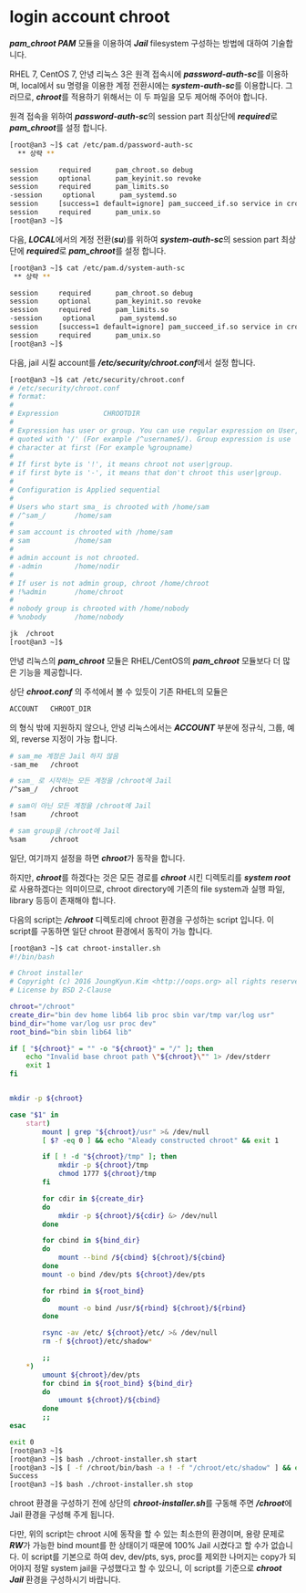 # login account chroot

***pam_chroot PAM*** 모듈을 이용하여 ***Jail*** filesystem 구성하는 방법에 대하여 기술합니다.

RHEL 7, CentOS 7, 안녕 리눅스 3은 원격 접속시에 ***password-auth-sc***를 이용하며, local에서 su 명령을 이용한 계정 전환시에는 ***system-auth-sc***를 이용합니다. 그러므로, ***chroot***를 적용하기 위해서는 이 두 파일을 모두 제어해 주어야 합니다.

원격 접속을 위하여 ***password-auth-sc***의 session part 최상단에 ***required***로 ***pam_chroot***를 설정 합니다.

```bash
[root@an3 ~]$ cat /etc/pam.d/password-auth-sc
  ** 상략 **

session     required      pam_chroot.so debug
session     optional      pam_keyinit.so revoke
session     required      pam_limits.so
-session     optional      pam_systemd.so
session     [success=1 default=ignore] pam_succeed_if.so service in crond quiet use_uid
session     required      pam_unix.so
[root@an3 ~]$
```

다음, ***LOCAL***에서의 계정 전환(***su***)를 위하여 ***system-auth-sc***의 session part 최상단에 ***required***로 ***pam_chroot***를 설정 합니다.


```bash
[root@an3 ~]$ cat /etc/pam.d/system-auth-sc
 ** 상략 **

session     required      pam_chroot.so debug
session     optional      pam_keyinit.so revoke
session     required      pam_limits.so
-session     optional      pam_systemd.so
session     [success=1 default=ignore] pam_succeed_if.so service in crond quiet use_uid
session     required      pam_unix.so
[root@an3 ~]$
```

다음, jail 시킬 account를 ***/etc/security/chroot.conf***에서 설정 합니다.

```bash
[root@an3 ~]$ cat /etc/security/chroot.conf
# /etc/security/chroot.conf
# format:
#
# Expression           CHROOTDIR
#
# Expression has user or group. You can use regular expression on User, and
# quoted with '/' (For example /^username$/). Group expression is use '%s'
# character at first (For example %groupname)
#
# If first byte is '!', it means chroot not user|group.
# if first byte is '-', it means that don't chroot this user|group.
#
# Configuration is Applied sequential
#
# Users who start sma_ is chrooted with /home/sam
# /^sam_/       /home/sam
#
# sam account is chrooted with /home/sam
# sam           /home/sam
#
# admin account is not chrooted.
# -admin        /home/nodir
#
# If user is not admin group, chroot /home/chroot
# !%admin       /home/chroot
#
# nobody group is chrooted with /home/nobody
# %nobody       /home/nobody

jk  /chroot
[root@an3 ~]$
```

안녕 리눅스의 ***pam_chroot*** 모듈은 RHEL/CentOS의 ***pam_chroot*** 모듈보다 더 많은 기능을 제공합니다.

상단 ***chroot.conf*** 의 주석에서 볼 수 있듯이 기존 RHEL의 모듈은

```bash
ACCOUNT   CHROOT_DIR
```

의 형식 밖에 지원하지 않으나, 안녕 리눅스에서는 ***ACCOUNT*** 부분에 정규식, 그룹, 예외, reverse 지정이 가능 합니다.

```bash
# sam_me 계정은 Jail 하지 않음
-sam_me   /chroot

# sam_ 로 시작하는 모든 계정을 /chroot에 Jail
/^sam_/   /chroot

# sam이 아닌 모든 계정을 /chroot에 Jail
!sam      /chroot

# sam group을 /chroot에 Jail
%sam      /chroot
```

일단, 여기까지 설정을 하면 ***chroot***가 동작을 합니다.

하지만, ***chroot***를 하겠다는 것은 모든 경로를 ***chroot*** 시킨 디렉토리를 ***system root***로 사용하겠다는 의미이므로, chroot directory에 기존의 file system과 실행 파일, library 등등이 존재해야 합니다.

다음의 script는 ***/chroot*** 디렉토리에 chroot 환경을 구성하는 script 입니다. 이 script를 구동하면 일단 chroot 환경에서 동작이 가능 합니다.

```bash
[root@an3 ~]$ cat chroot-installer.sh
#!/bin/bash

# Chroot installer
# Copyright (c) 2016 JoungKyun.Kim <http://oops.org> all rights reserved
# License by BSD 2-Clause

chroot="/chroot"
create_dir="bin dev home lib64 lib proc sbin var/tmp var/log usr"
bind_dir="home var/log usr proc dev"
root_bind="bin sbin lib64 lib"

if [ "${chroot}" = "" -o "${chroot}" = "/" ]; then
    echo "Invalid base chroot path \"${chroot}\"" 1> /dev/stderr
    exit 1
fi


mkdir -p ${chroot}

case "$1" in
    start)
        mount | grep "${chroot}/usr" >& /dev/null
        [ $? -eq 0 ] && echo "Aleady constructed chroot" && exit 1

        if [ ! -d "${chroot}/tmp" ]; then
            mkdir -p ${chroot}/tmp
            chmod 1777 ${chroot}/tmp
        fi

        for cdir in ${create_dir}
        do
            mkdir -p ${chroot}/${cdir} &> /dev/null
        done

        for cbind in ${bind_dir}
        do
            mount --bind /${cbind} ${chroot}/${cbind}
        done
        mount -o bind /dev/pts ${chroot}/dev/pts

        for rbind in ${root_bind}
        do
            mount -o bind /usr/${rbind} ${chroot}/${rbind}
        done

        rsync -av /etc/ ${chroot}/etc/ >& /dev/null
        rm -f ${chroot}/etc/shadow*

        ;;
    *)
        umount ${chroot}/dev/pts
        for cbind in ${root_bind} ${bind_dir}
        do
            umount ${chroot}/${cbind}
        done
        ;;
esac

exit 0
[root@an3 ~]$
[root@an3 ~]$ bash ./chroot-installer.sh start
[root@an3 ~]$ [ -f /chroot/bin/bash -a ! -f "/chroot/etc/shadow" ] && echo "Success" || echo "Failure"
Success
[root@an3 ~]$ bash ./chroot-installer.sh stop
```

chroot 환경을 구성하기 전에 상단의 ***chroot-installer.sh***를 구동해 주면 ***/chroot***에 Jail 환경을 구성해 주게 됩니다.

다만, 위의 script는 chroot 시에 동작을 할 수 있는 최소한의 환경이며, 용량 문제로 ***RW***가 가능한 bind mount를 한 상태이기 때문에 100% Jail 시켰다고 할 수가 없습니다. 이 script를 기본으로 하여 dev, dev/pts, sys, proc를 제외한 나머지는 copy가 되어야지 정말 system jail을 구성했다고 할 수 있으니, 이 script를 기준으로 ***chroot Jail*** 환경을 구성하시기 바랍니다.